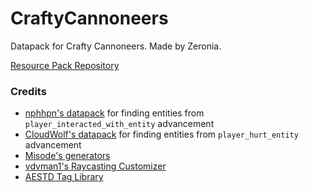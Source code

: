 # CraftyCannoneers
Datapack for Crafty Cannoneers. Made by Zeronia.

[Resource Pack Repository](https://github.com/ZeroniaServer/CraftyCannoneersPack)

### Credits
- [nphhpn's datapack](https://cdn.discordapp.com/attachments/157097006500806656/809831905087586314/uwu.zip) for finding entities from `player_interacted_with_entity` advancement
- [CloudWolf's datapack](https://www.youtube.com/watch?v=YZfCBBvOMN4) for finding entities from `player_hurt_entity` advancement
- [Misode's generators](https://misode.github.io/)
- [vdvman1's Raycasting Customizer](https://skylinerw.com/vdvman1/raycast/)
- [AESTD Tag Library](https://github.com/Aeldrion/AESTD-tag-library)